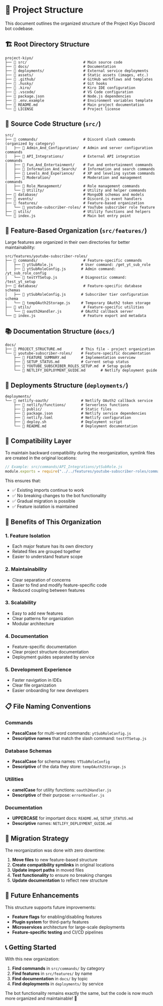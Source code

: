 # 📁 Project Structure

This document outlines the organized structure of the Project Kiyo Discord bot codebase.

## 🏗️ **Root Directory Structure**

```
project-kiyo/
├── 📁 src/                          # Main source code
├── 📁 docs/                         # Documentation
├── 📁 deployments/                  # External service deployments
├── 📁 assets/                       # Static assets (images, etc.)
├── 📁 .github/                      # GitHub workflows and templates
├── 📁 .husky/                       # Git hooks
├── 📁 .kiro/                        # Kiro IDE configuration
├── 📁 .vscode/                      # VS Code configuration
├── 📄 package.json                  # Node.js dependencies
├── 📄 .env.example                  # Environment variables template
├── 📄 README.md                     # Main project documentation
└── 📄 LICENSE                       # Project license
```

## 🔧 **Source Code Structure (`src/`)**

```
src/
├── 📁 commands/                     # Discord slash commands (organized by category)
│   ├── 📁 Admin_And_Configuration/  # Admin and server configuration commands
│   ├── 📁 API_Integrations/         # External API integration commands
│   ├── 📁 Fun_And_Entertainment/    # Fun and entertainment commands
│   ├── 📁 Information_And_Search/   # Information and search commands
│   ├── 📁 Levels_And_Experience/    # XP and leveling system commands
│   ├── 📁 Moderation/               # Moderation and management commands
│   ├── 📁 Role_Management/          # Role management commands
│   └── 📁 Utility/                  # Utility and helper commands
├── 📁 database/                     # MongoDB schemas and models
├── 📁 events/                       # Discord.js event handlers
├── 📁 features/                     # Feature-based organization
│   └── 📁 youtube-subscriber-roles/ # YouTube subscriber role feature
├── 📁 utils/                        # Utility functions and helpers
└── 📄 index.js                      # Main bot entry point
```

## 🎯 **Feature-Based Organization (`src/features/`)**

Large features are organized in their own directories for better maintainability:

```
src/features/youtube-subscriber-roles/
├── 📁 commands/                     # Feature-specific commands
│   ├── 📄 ytSubRole.js             # User command: /get_yt_sub_role
│   ├── 📄 ytSubRoleConfig.js       # Admin command: /yt_sub_role_config
│   └── 📄 testYTSetup.js           # Diagnostic command: /test_yt_setup
├── 📁 database/                     # Feature-specific database schemas
│   ├── 📄 ytSubRoleConfig.js       # Subscriber tier configuration schema
│   └── 📄 tempOAuth2Storage.js     # Temporary OAuth2 token storage
├── 📁 utils/                        # Feature-specific utilities
│   └── 📄 oauth2Handler.js         # OAuth2 callback server
└── 📄 index.js                      # Feature export and metadata
```

## 📚 **Documentation Structure (`docs/`)**

```
docs/
├── 📄 PROJECT_STRUCTURE.md         # This file - project organization
└── 📁 youtube-subscriber-roles/    # Feature-specific documentation
    ├── 📄 FEATURE_SUMMARY.md       # Implementation overview
    ├── 📄 SETUP_STATUS.md          # Current setup status
    ├── 📄 YOUTUBE_SUBSCRIBER_ROLES_SETUP.md  # Setup guide
    └── 📄 NETLIFY_DEPLOYMENT_GUIDE.md       # Netlify deployment guide
```

## 🚀 **Deployments Structure (`deployments/`)**

```
deployments/
└── 📁 netlify-oauth/               # Netlify OAuth2 callback service
    ├── 📁 netlify/functions/       # Serverless functions
    ├── 📁 public/                  # Static files
    ├── 📄 package.json             # Netlify service dependencies
    ├── 📄 netlify.toml             # Netlify configuration
    ├── 📄 deploy.sh                # Deployment script
    └── 📄 README.md                # Deployment documentation
```

## 🔗 **Compatibility Layer**

To maintain backward compatibility during the reorganization, symlink files are created in the original locations:

```javascript
// Example: src/commands/API_Integrations/ytSubRole.js
module.exports = require("../../features/youtube-subscriber-roles/commands/ytSubRole.js");
```

This ensures that:

-   ✅ Existing imports continue to work
-   ✅ No breaking changes to the bot functionality
-   ✅ Gradual migration is possible
-   ✅ Feature isolation is maintained

## 🎯 **Benefits of This Organization**

### 1. **Feature Isolation**

-   Each major feature has its own directory
-   Related files are grouped together
-   Easier to understand feature scope

### 2. **Maintainability**

-   Clear separation of concerns
-   Easier to find and modify feature-specific code
-   Reduced coupling between features

### 3. **Scalability**

-   Easy to add new features
-   Clear patterns for organization
-   Modular architecture

### 4. **Documentation**

-   Feature-specific documentation
-   Clear project structure documentation
-   Deployment guides separated by service

### 5. **Development Experience**

-   Faster navigation in IDEs
-   Clear file organization
-   Easier onboarding for new developers

## 📋 **File Naming Conventions**

### Commands

-   **PascalCase** for multi-word commands: `ytSubRoleConfig.js`
-   **Descriptive names** that match the slash command: `testYTSetup.js`

### Database Schemas

-   **PascalCase** for schema names: `YTSubRoleConfig`
-   **Descriptive** of the data they store: `tempOAuth2Storage.js`

### Utilities

-   **camelCase** for utility functions: `oauth2Handler.js`
-   **Descriptive** of their purpose: `errorHandler.js`

### Documentation

-   **UPPERCASE** for important docs: `README.md`, `SETUP_STATUS.md`
-   **Descriptive** names: `NETLIFY_DEPLOYMENT_GUIDE.md`

## 🔄 **Migration Strategy**

The reorganization was done with zero downtime:

1. **Move files** to new feature-based structure
2. **Create compatibility symlinks** in original locations
3. **Update import paths** in moved files
4. **Test functionality** to ensure no breaking changes
5. **Update documentation** to reflect new structure

## 🚀 **Future Enhancements**

This structure supports future improvements:

-   **Feature flags** for enabling/disabling features
-   **Plugin system** for third-party features
-   **Microservices** architecture for large-scale deployments
-   **Feature-specific testing** and CI/CD pipelines

## 📞 **Getting Started**

With this new organization:

1. **Find commands** in `src/commands/` by category
2. **Find features** in `src/features/` by name
3. **Find documentation** in `docs/` by topic
4. **Find deployments** in `deployments/` by service

The bot functionality remains exactly the same, but the code is now much more organized and maintainable! 🎉
